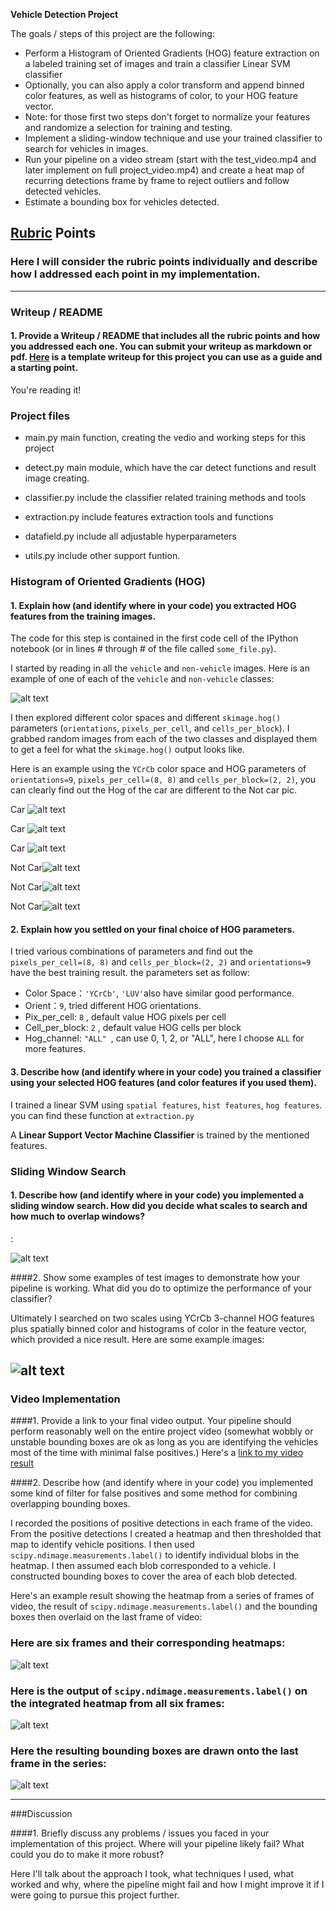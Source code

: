 **Vehicle Detection Project**

The goals / steps of this project are the following:

* Perform a Histogram of Oriented Gradients (HOG) feature extraction on a labeled training set of images and train a classifier Linear SVM classifier
* Optionally, you can also apply a color transform and append binned color features, as well as histograms of color, to your HOG feature vector.
* Note: for those first two steps don't forget to normalize your features and randomize a selection for training and testing.
* Implement a sliding-window technique and use your trained classifier to search for vehicles in images.
* Run your pipeline on a video stream (start with the test_video.mp4 and later implement on full project_video.mp4) and create a heat map of recurring detections frame by frame to reject outliers and follow detected vehicles.
* Estimate a bounding box for vehicles detected.

[//]: # (Image References)
[image1]: ./output_images/car_not_car.png
[image2]: ./output_images/car0.png
[image21]: ./output_images/car1.png
[image22]: ./output_images/car2.png
[image23]: ./output_images/no_car0.png
[image24]: ./output_images/no_car1.png
[image25]: ./output_images/no_car2.png
[image3]: ./examples/sliding_windows.jpg
[image4]: ./examples/sliding_window.jpg
[image5]: ./examples/bboxes_and_heat.png
[image6]: ./examples/labels_map.png
[image7]: ./examples/output_bboxes.png
[video1]: ./project_video.mp4

## [Rubric](https://review.udacity.com/#!/rubrics/513/view) Points
### Here I will consider the rubric points individually and describe how I addressed each point in my implementation.  

---
### Writeup / README

#### 1. Provide a Writeup / README that includes all the rubric points and how you addressed each one.  You can submit your writeup as markdown or pdf.  [Here](https://github.com/udacity/CarND-Vehicle-Detection/blob/master/writeup_template.md) is a template writeup for this project you can use as a guide and a starting point.  

You're reading it!

### Project files

* main.py main function, creating the vedio and working steps for this project
* detect.py main module, which have the car detect functions and result image creating.
* classifier.py include the classifier related training methods and tools
* extraction.py include features extraction tools and functions

* datafield.py include all adjustable hyperparameters
* utils.py include other support funtion.


### Histogram of Oriented Gradients (HOG)

#### 1. Explain how (and identify where in your code) you extracted HOG features from the training images.

The code for this step is contained in the first code cell of the IPython notebook (or in lines # through # of the file called `some_file.py`).  

I started by reading in all the `vehicle` and `non-vehicle` images.  Here is an example of one of each of the `vehicle` and `non-vehicle` classes:

![alt text][image1]

I then explored different color spaces and different `skimage.hog()` parameters (`orientations`, `pixels_per_cell`, and `cells_per_block`).  I grabbed random images from each of the two classes and displayed them to get a feel for what the `skimage.hog()` output looks like.

Here is an example using the `YCrCb` color space and HOG parameters of `orientations=9`, `pixels_per_cell=(8, 8)` and `cells_per_block=(2, 2)`, you can clearly find out the Hog of the car are different to the Not car pic.


Car ![alt text][image2]

Car ![alt text][image21]

Car ![alt text][image22]

Not Car![alt text][image23]

Not Car![alt text][image24]

Not Car![alt text][image25]

#### 2. Explain how you settled on your final choice of HOG parameters.

I tried various combinations of parameters and find out the `pixels_per_cell=(8, 8)` and `cells_per_block=(2, 2)` and `orientations=9` have the best training result. the parameters set as follow:

* Color Space：`'YCrCb'`, `'LUV'`also have similar good performance.
* Orient：`9`, tried different HOG orientations.
* Pix_per_cell: `8` , default value HOG pixels per cell
* Cell_per_block: `2` , default value HOG cells per block
* Hog_channel: `"ALL" `, can use 0, 1, 2, or "ALL", here I choose `ALL` for more features.


#### 3. Describe how (and identify where in your code) you trained a classifier using your selected HOG features (and color features if you used them).

I trained a linear SVM using `spatial features`, `hist features`, `hog features`.
you can find these function at `extraction.py`

A **Linear Support Vector Machine Classifier** is trained by the mentioned features.

### Sliding Window Search

#### 1. Describe how (and identify where in your code) you implemented a sliding window search.  How did you decide what scales to search and how much to overlap windows?

:

![alt text][image3]

####2. Show some examples of test images to demonstrate how your pipeline is working.  What did you do to optimize the performance of your classifier?

Ultimately I searched on two scales using YCrCb 3-channel HOG features plus spatially binned color and histograms of color in the feature vector, which provided a nice result.  Here are some example images:

![alt text][image4]
---

### Video Implementation

####1. Provide a link to your final video output.  Your pipeline should perform reasonably well on the entire project video (somewhat wobbly or unstable bounding boxes are ok as long as you are identifying the vehicles most of the time with minimal false positives.)
Here's a [link to my video result](./project_video.mp4)


####2. Describe how (and identify where in your code) you implemented some kind of filter for false positives and some method for combining overlapping bounding boxes.

I recorded the positions of positive detections in each frame of the video.  From the positive detections I created a heatmap and then thresholded that map to identify vehicle positions.  I then used `scipy.ndimage.measurements.label()` to identify individual blobs in the heatmap.  I then assumed each blob corresponded to a vehicle.  I constructed bounding boxes to cover the area of each blob detected.  

Here's an example result showing the heatmap from a series of frames of video, the result of `scipy.ndimage.measurements.label()` and the bounding boxes then overlaid on the last frame of video:

### Here are six frames and their corresponding heatmaps:

![alt text][image5]

### Here is the output of `scipy.ndimage.measurements.label()` on the integrated heatmap from all six frames:
![alt text][image6]

### Here the resulting bounding boxes are drawn onto the last frame in the series:
![alt text][image7]



---

###Discussion

####1. Briefly discuss any problems / issues you faced in your implementation of this project.  Where will your pipeline likely fail?  What could you do to make it more robust?

Here I'll talk about the approach I took, what techniques I used, what worked and why, where the pipeline might fail and how I might improve it if I were going to pursue this project further.  
